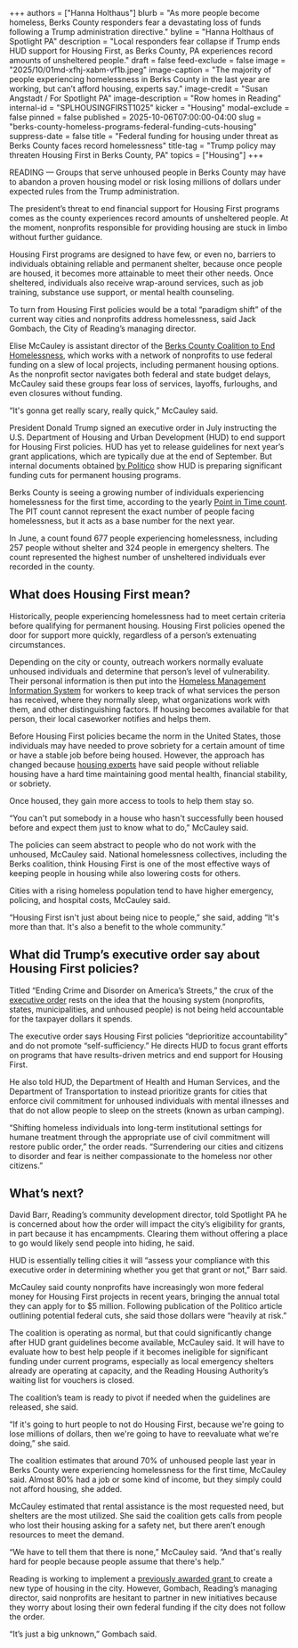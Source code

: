 +++
authors = ["Hanna Holthaus"]
blurb = "As more people become homeless, Berks County responders fear a devastating loss of funds following a Trump administration directive."
byline = "Hanna Holthaus of Spotlight PA"
description = "Local responders fear collapse if Trump ends HUD support for Housing First, as Berks County, PA experiences record amounts of unsheltered people."
draft = false
feed-exclude = false
image = "2025/10/01md-xfhj-xabm-vf1b.jpeg"
image-caption = "The majority of people experiencing homelessness in Berks County in the last year are working, but can’t afford housing, experts say."
image-credit = "Susan Angstadt / For Spotlight PA"
image-description = "Row homes in Reading"
internal-id = "SPLHOUSINGFIRST1025"
kicker = "Housing"
modal-exclude = false
pinned = false
published = 2025-10-06T07:00:00-04:00
slug = "berks-county-homeless-programs-federal-funding-cuts-housing"
suppress-date = false
title = "Federal funding for housing under threat as Berks County faces record homelessness"
title-tag = "Trump policy may threaten Housing First in Berks County, PA"
topics = ["Housing"]
+++

READING — Groups that serve unhoused people in Berks County may have to abandon a proven housing model or risk losing millions of dollars under expected rules from the Trump administration.

The president’s threat to end financial support for Housing First programs comes as the county experiences record amounts of unsheltered people. At the moment, nonprofits responsible for providing housing are stuck in limbo without further guidance.

Housing First programs are designed to have few, or even no, barriers to individuals obtaining reliable and permanent shelter, because once people are housed, it becomes more attainable to meet their other needs. Once sheltered, individuals also receive wrap-around services, such as job training, substance use support, or mental health counseling.

To turn from Housing First policies would be a total “paradigm shift” of the current way cities and nonprofits address homelessness, said Jack Gombach, the City of Reading’s managing director.

Elise McCauley is assistant director of the <a href="https://bceh.org/">Berks County Coalition to End Homelessness</a>, which works with a network of nonprofits to use federal funding on a slew of local projects, including permanent housing options. As the nonprofit sector navigates both federal and state budget delays, McCauley said these groups fear loss of services, layoffs, furloughs, and even closures without funding.

“It&#39;s gonna get really scary, really quick,” McCauley said.<strong><em></em></strong>

President Donald Trump signed an executive order in July instructing the U.S. Department of Housing and Urban Development (HUD) to end support for Housing First policies. HUD has yet to release guidelines for next year’s grant applications, which are typically due at the end of September. But internal documents obtained <a href="https://www.politico.com/news/2025/09/29/trump-admin-looks-at-deep-cuts-to-homeless-housing-program-00585770">by Politico</a> show HUD is preparing significant funding cuts for permanent housing programs.

Berks County is seeing a growing number of individuals experiencing homelessness for the first time, according to the yearly <a href="https://bceh.org/about/reports-data/">Point in Time count</a>. The PIT count cannot represent the exact number of people facing homelessness, but it acts as a base number for the next year.

In June, a count found 677 people experiencing homelessness, including 257 people without shelter and 324 people in emergency shelters. The count represented the highest number of unsheltered individuals ever recorded in the county.

## What does Housing First mean?

Historically, people experiencing homelessness had to meet certain criteria before qualifying for permanent housing. Housing First policies opened the door for support more quickly, regardless of a person’s extenuating circumstances.

Depending on the city or county, outreach workers normally evaluate unhoused individuals and determine that person’s level of vulnerability. Their personal information is then put into the <a href="https://dced.pa.gov/housing-and-development/homelessness-in-pa/homeless-management-information-system-hmis/">Homeless Management Information System</a> for workers to keep track of what services the person has received, where they normally sleep, what organizations work with them, and other distinguishing factors. If housing becomes available for that person, their local caseworker notifies and helps them.

Before Housing First policies became the norm in the United States, those individuals may have needed to prove sobriety for a certain amount of time or have a stable job before being housed. However, the approach has changed because <a href="https://endhomelessness.org/resources/toolkits-and-training-materials/housing-first/">housing experts</a> have said people without reliable housing have a hard time maintaining good mental health, financial stability, or sobriety.

Once housed, they gain more access to tools to help them stay so.

“You can&#39;t put somebody in a house who hasn&#39;t successfully been housed before and expect them just to know what to do,” McCauley said.

The policies can seem abstract to people who do not work with the unhoused, McCauley said. National homelessness collectives, including the Berks coalition, think Housing First is one of the most effective ways of keeping people in housing while also lowering costs for others.

Cities with a rising homeless population tend to have higher emergency, policing, and hospital costs, McCauley said.

“Housing First isn&#39;t just about being nice to people,” she said, adding “It&#39;s more than that. It&#39;s also a benefit to the whole community.”

## What did Trump’s executive order say about Housing First policies?

Titled “Ending Crime and Disorder on America’s Streets,” the crux of the <a href="https://www.whitehouse.gov/presidential-actions/2025/07/ending-crime-and-disorder-on-americas-streets/">executive order</a> rests on the idea that the housing system (nonprofits, states, municipalities, and unhoused people) is not being held accountable for the taxpayer dollars it spends.

The executive order says Housing First policies “deprioritize accountability” and do not promote “self-sufficiency.” He directs HUD to focus grant efforts on programs that have results-driven metrics and end support for Housing First.

He also told HUD, the Department of Health and Human Services, and the Department of Transportation to instead prioritize grants for cities that enforce civil commitment for unhoused individuals with mental illnesses and that do not allow people to sleep on the streets (known as urban camping).

“Shifting homeless individuals into long-term institutional settings for humane treatment through the appropriate use of civil commitment will restore public order,” the order reads. “Surrendering our cities and citizens to disorder and fear is neither compassionate to the homeless nor other citizens.”

## What’s next?

David Barr, Reading’s community development director, told Spotlight PA he is concerned about how the order will impact the city’s eligibility for grants, in part because it has encampments. Clearing them without offering a place to go would likely send people into hiding, he said.

HUD is essentially telling cities it will “assess your compliance with this executive order in determining whether you get that grant or not,” Barr said.

McCauley said county nonprofits have increasingly won more federal money for Housing First projects in recent years, bringing the annual total they can apply for to $5 million. Following publication of the Politico article outlining potential federal cuts, she said those dollars were “heavily at risk.”

The coalition is operating as normal, but that could significantly change after HUD grant guidelines become available, McCauley said. It will have to evaluate how to best help people if it becomes ineligible for significant funding under current programs, especially as local emergency shelters already are operating at capacity, and the Reading Housing Authority’s waiting list for vouchers is closed.

The coalition’s team is ready to pivot if needed when the guidelines are released, she said.

“If it&#39;s going to hurt people to not do Housing First, because we&#39;re going to lose millions of dollars, then we&#39;re going to have to reevaluate what we&#39;re doing,” she said.

The coalition estimates that around 70% of unhoused people last year in Berks County were experiencing homelessness for the first time, McCauley said. Almost 80% had a job or some kind of income, but they simply could not afford housing, she added.

McCauley estimated that rental assistance is the most requested need, but shelters are the most utilized. She said the coalition gets calls from people who lost their housing asking for a safety net, but there aren’t enough resources to meet the demand.

“​​We have to tell them that there is none,” McCauley said. “And that&#39;s really hard for people because people assume that there&#39;s help.”

Reading is working to implement a <a href="https://www.readingeagle.com/2025/09/12/uncertainty-clouds-millions-in-readings-unused-federal-housing-funds/">previously awarded grant </a>to create a new type of housing in the city. However, Gombach, Reading’s managing director, said nonprofits are hesitant to partner in new initiatives because they worry about losing their own federal funding if the city does not follow the order.

“It’s just a big unknown,” Gombach said.

